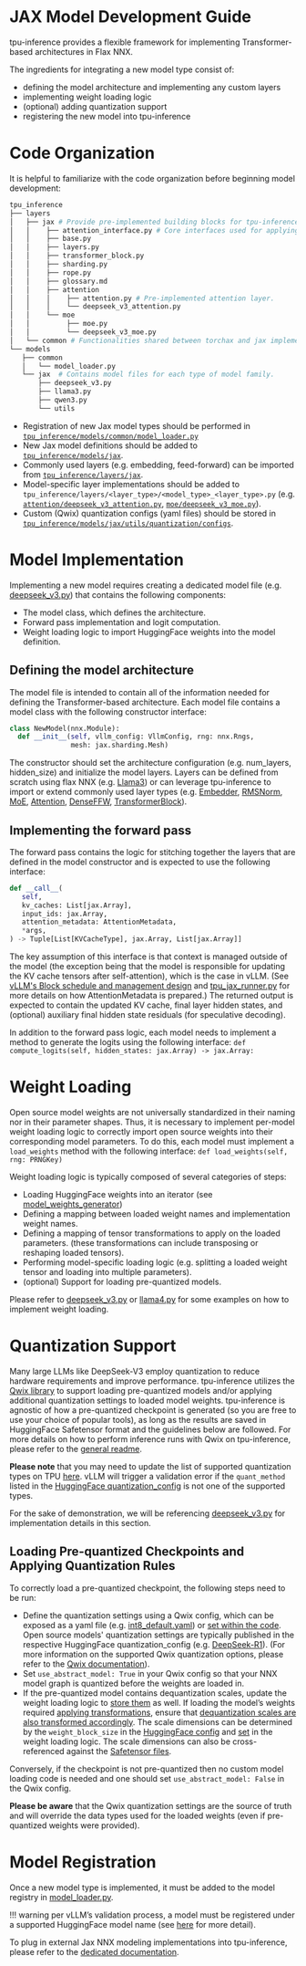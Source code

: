 # JAX Model Development Guide

tpu-inference provides a flexible framework for implementing Transformer-based architectures in Flax NNX.

The ingredients for integrating a new model type consist of:
- defining the model architecture and implementing any custom layers
- implementing weight loading logic
- (optional) adding quantization support
- registering the new model into tpu-inference

# Code Organization
It is helpful to familiarize with the code organization before beginning model development:

```bash
tpu_inference
├── layers
│   ├── jax # Provide pre-implemented building blocks for tpu-inference models.
│   │    ├── attention_interface.py # Core interfaces used for applying attention.
│   │    ├── base.py
│   │    ├── layers.py
│   │    ├── transformer_block.py
│   │    ├── sharding.py
│   │    ├── rope.py
│   │    ├── glossary.md
│   │    ├── attention
│   │    │    ├── attention.py # Pre-implemented attention layer.
│   │    │    └── deepseek_v3_attention.py
│   │    └── moe
│   │         ├── moe.py
│   │         └── deepseek_v3_moe.py
│   └── common # Functionalities shared between torchax and jax implementations.
└── models
   ├── common
   │   └── model_loader.py
   └── jax  # Contains model files for each type of model family.
       ├── deepseek_v3.py
       ├── llama3.py
       ├── qwen3.py
       └── utils
```

- Registration of new Jax model types should be performed in [`tpu_inference/models/common/model_loader.py`](https://github.com/vllm-project/tpu-inference/blob/main/tpu_inference/models/common/model_loader.py)
- New Jax model definitions should be added to [`tpu_inference/models/jax`](https://github.com/vllm-project/tpu-inference/tree/main/tpu_inference/models/jax).
- Commonly used layers (e.g. embedding, feed-forward) can be imported from [`tpu_inference/layers/jax`](https://github.com/vllm-project/tpu-inference/tree/main/tpu_inference/layers/jax).
- Model-specific layer implementations should be added to `tpu_inference/layers/<layer_type>/<model_type>_<layer_type>.py` (e.g. [`attention/deepseek_v3_attention.py`](https://github.com/vllm-project/tpu-inference/blob/main/tpu_inference/layers/jax/attention/deepseek_v3_attention.py), [`moe/deepseek_v3_moe.py`](https://github.com/vllm-project/tpu-inference/blob/main/tpu_inference/layers/jax/moe/deepseek_v3_moe.py)).
- Custom (Qwix) quantization configs (yaml files) should be stored in [`tpu_inference/models/jax/utils/quantization/configs`](https://github.com/vllm-project/tpu-inference/tree/main/tpu_inference/models/jax/utils/quantization/configs).

# Model Implementation
Implementing a new model requires creating a dedicated model file (e.g. [deepseek_v3.py](https://github.com/vllm-project/tpu-inference/blob/31fa76a0187496ec161c634c98ac5eba144cb36c/tpu_inference/models/jax/deepseek_v3.py)) that contains the following components:
- The model class, which defines the architecture.
- Forward pass implementation and logit computation.
- Weight loading logic to import HuggingFace weights into the model definition.

## Defining the model architecture
The model file is intended to contain all of the information needed for defining the Transformer-based architecture.
Each model file contains a model class with the following constructor interface:

```python
class NewModel(nnx.Module):
  def __init__(self, vllm_config: VllmConfig, rng: nnx.Rngs,
               mesh: jax.sharding.Mesh)
```

The constructor should set the architecture configuration (e.g. num_layers, hidden_size) and initialize the model layers. Layers can be defined from scratch using flax NNX (e.g. [Llama3](https://github.com/vllm-project/tpu-inference/blob/31fa76a0187496ec161c634c98ac5eba144cb36c/tpu_inference/models/jax/llama3.py)) or can leverage tpu-inference to import or extend commonly used layer types (e.g. [Embedder](https://github.com/vllm-project/tpu-inference/blob/31fa76a0187496ec161c634c98ac5eba144cb36c/tpu_inference/layers/jax/layers.py#L168), [RMSNorm](https://github.com/vllm-project/tpu-inference/blob/31fa76a0187496ec161c634c98ac5eba144cb36c/tpu_inference/layers/jax/layers.py#L49), [MoE](https://github.com/vllm-project/tpu-inference/blob/31fa76a0187496ec161c634c98ac5eba144cb36c/tpu_inference/layers/jax/moe/moe.py#L69), [Attention](https://github.com/vllm-project/tpu-inference/blob/31fa76a0187496ec161c634c98ac5eba144cb36c/tpu_inference/layers/jax/attention/attention.py#L23), [DenseFFW](https://github.com/vllm-project/tpu-inference/blob/31fa76a0187496ec161c634c98ac5eba144cb36c/tpu_inference/layers/jax/layers.py#L98C7-L98C15), [TransformerBlock](https://github.com/vllm-project/tpu-inference/blob/31fa76a0187496ec161c634c98ac5eba144cb36c/tpu_inference/layers/jax/transformer_block.py#L15
)).

## Implementing the forward pass
The forward pass contains the logic for stitching together the layers that are defined in the model constructor and is expected to use the following interface:

```python
def __call__(
   self,
   kv_caches: List[jax.Array],
   input_ids: jax.Array,
   attention_metadata: AttentionMetadata,
   *args,
) -> Tuple[List[KVCacheType], jax.Array, List[jax.Array]]
```

The key assumption of this interface is that context is managed outside of the model (the exception being that the model is responsible for updating the KV cache tensors after self-attention), which is the case in vLLM.
(See [vLLM's Block schedule and management design](https://docs.vllm.ai/en/latest/design/hybrid_kv_cache_manager.html?h=kv+cache#implementation) and [tpu_jax_runner.py](https://github.com/vllm-project/tpu-inference/blob/31fa76a0187496ec161c634c98ac5eba144cb36c/tpu_inference/runner/tpu_jax_runner.py#L556) for more details on how AttentionMetadata is prepared.)
The returned output is expected to contain the updated KV cache, final layer hidden states, and (optional) auxiliary final hidden state residuals (for speculative decoding).

In addition to the forward pass logic, each model needs to implement a method to generate the logits using the following interface:
`def compute_logits(self, hidden_states: jax.Array) -> jax.Array:`

# Weight Loading
Open source model weights are not universally standardized in their naming nor in their parameter shapes. Thus, it is necessary to implement per-model weight loading logic to correctly import open source weights into their corresponding model parameters.
To do this, each model must implement a `load_weights` method with the following interface: `def load_weights(self, rng: PRNGKey)`

Weight loading logic is typically composed of several categories of steps:
- Loading HuggingFace weights into an iterator (see [model_weights_generator](https://github.com/vllm-project/tpu-inference/blob/31fa76a0187496ec161c634c98ac5eba144cb36c/tpu_inference/models/jax/utils/weight_utils.py#L73))
- Defining a mapping between loaded weight names and implementation
 weight names.
- Defining a mapping of tensor transformations to apply on the loaded parameters. (these transformations can include transposing or reshaping loaded tensors).
- Performing model-specific loading logic (e.g. splitting a loaded weight tensor and loading into multiple parameters).
- (optional) Support for loading pre-quantized models.

Please refer to [deepseek_v3.py](https://github.com/vllm-project/tpu-inference/blob/31fa76a0187496ec161c634c98ac5eba144cb36c/tpu_inference/models/jax/deepseek_v3.py#L354) or [llama4.py](https://github.com/vllm-project/tpu-inference/blob/31fa76a0187496ec161c634c98ac5eba144cb36c/tpu_inference/models/jax/llama4.py#L286) for some examples on how to implement weight loading.

# Quantization Support
Many large LLMs like DeepSeek-V3 employ quantization to reduce hardware requirements and improve performance. tpu-inference utilizes the [Qwix library](https://github.com/google/qwix) to support loading pre-quantized models and/or applying additional quantization settings to loaded model weights. tpu-inference is agnostic of how a pre-quantized checkpoint is generated (so you are free to use your choice of popular tools), as long as the results are saved in HuggingFace Safetensor format and the guidelines below are followed.
For more details on how to perform inference runs with Qwix on tpu-inference, please refer to the [general readme](https://github.com/vllm-project/tpu-inference/tree/31fa76a0187496ec161c634c98ac5eba144cb36c?tab=readme-ov-file#quantization).

**Please note** that you may need to update the list of supported quantization types on TPU [here](https://github.com/vllm-project/tpu-inference/blob/31fa76a0187496ec161c634c98ac5eba144cb36c/tpu_inference/platforms/tpu_jax.py#L48). vLLM will trigger a validation error if the `quant_method` listed in the [HuggingFace quantization_config](https://huggingface.co/deepseek-ai/DeepSeek-R1/blob/main/config.json#L40) is not one of the supported types.

For the sake of demonstration, we will be referencing [deepseek_v3.py](https://github.com/vllm-project/tpu-inference/blob/31fa76a0187496ec161c634c98ac5eba144cb36c/tpu_inference/models/jax/deepseek_v3.py) for implementation details in this section.

## Loading Pre-quantized Checkpoints and Applying Quantization Rules
To correctly load a pre-quantized checkpoint, the following steps need to be run:
- Define the quantization settings using a Qwix config, which can be exposed as a yaml file (e.g. [int8_default.yaml](https://github.com/vllm-project/tpu-inference/blob/31fa76a0187496ec161c634c98ac5eba144cb36c/tpu_inference/models/jax/utils/quantization/configs/int8_default.yaml)) or [set within the code](https://github.com/vllm-project/tpu-inference/blob/31fa76a0187496ec161c634c98ac5eba144cb36c/tpu_inference/models/jax/utils/quantization/quantization_utils.py#L37). Open source models' quantization settings are typically published in the respective HuggingFace quantization_config (e.g. [DeepSeek-R1](https://huggingface.co/deepseek-ai/DeepSeek-R1/blob/main/config.json#L37)).
(For more information on the supported Qwix quantization options, please refer to the [Qwix documentation](https://github.com/google/qwix?tab=readme-ov-file#quantization-config)).
- Set `use_abstract_model: True` in your Qwix config so that your NNX model graph is quantized before the weights are loaded in.
- If the pre-quantized model contains dequantization scales, update the weight loading logic to [store them](https://github.com/vllm-project/tpu-inference/blob/31fa76a0187496ec161c634c98ac5eba144cb36c/tpu_inference/models/jax/deepseek_v3.py#L693) as well. If loading the model’s weights required [applying transformations](#weight-loading), ensure that [dequantization scales are also transformed accordingly](https://github.com/vllm-project/tpu-inference/blob/31fa76a0187496ec161c634c98ac5eba144cb36c/tpu_inference/models/jax/deepseek_v3.py#L602). The scale dimensions can be determined by the `weight_block_size` in the [HuggingFace config](https://huggingface.co/deepseek-ai/DeepSeek-V3/blob/main/config.json#L41) and [set](https://github.com/vllm-project/tpu-inference/blob/31fa76a0187496ec161c634c98ac5eba144cb36c/tpu_inference/models/jax/deepseek_v3.py#L484) in the weight loading logic. The scale dimensions can also be cross-referenced against the [Safetensor files](https://huggingface.co/deepseek-ai/DeepSeek-R1/blob/main/model-00001-of-000163.safetensors).

Conversely, if the checkpoint is not pre-quantized then no custom model loading code is needed and one should set `use_abstract_model: False` in the Qwix config.

**Please be aware** that the Qwix quantization settings are the source of truth and will override the data types used for the loaded weights (even if pre-quantized weights were provided).

# Model Registration
Once a new model type is implemented, it must be added to the model registry in [model_loader.py](https://github.com/vllm-project/tpu-inference/blob/31fa76a0187496ec161c634c98ac5eba144cb36c/tpu_inference/models/common/model_loader.py#L29).

!!! warning
    per vLLM’s validation process, a model must be registered under a supported HuggingFace model name (see [here](https://github.com/vllm-project/vllm/blob/320feae6f506097c47b6b41a634a6197512cffc1/vllm/model_executor/models/registry.py#L428) for more detail).

To plug in external Jax NNX modeling implementations into tpu-inference, please refer to the [dedicated documentation](https://github.com/vllm-project/tpu-inference/blob/31fa76a0187496ec161c634c98ac5eba144cb36c/docs/getting_started/out-of-tree.md).
